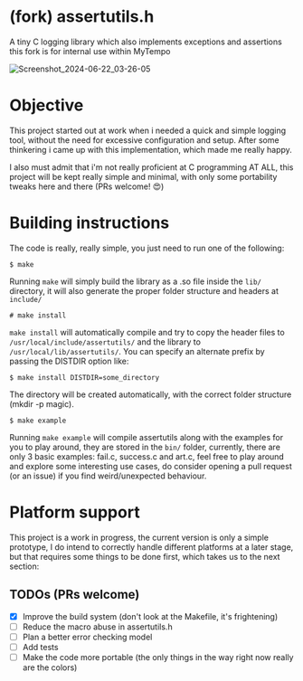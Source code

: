 # (fork) assertutils.h
A tiny C logging library which also implements exceptions and assertions
this fork is for internal use within MyTempo

![Screenshot_2024-06-22_03-26-05](https://github.com/TsukiGva2/assertutils/assets/71048858/b453759f-352d-48eb-a297-d4a779a07fd3)

# Objective

This project started out at work when i needed a quick and simple logging tool, without the need for excessive configuration and
setup. After some thinkering i came up with this implementation, which made me really happy.

I also must admit that i'm not really proficient at C programming AT ALL, this project will be kept really simple and minimal,
with only some portability tweaks here and there (PRs welcome! 😍)

# Building instructions

The code is really, really simple, you just need to run one of the following:

    $ make

Running `make` will simply build the library as a .so file inside the `lib/` directory, it will also generate the proper folder
structure and headers at `include/`

    # make install

`make install` will automatically compile and try to copy the header files to `/usr/local/include/assertutils/` and the library to
`/usr/local/lib/assertutils/`. You can specify an alternate prefix by passing the DISTDIR option like:

    $ make install DISTDIR=some_directory

The directory will be created automatically, with the correct folder structure (mkdir -p magic).

    $ make example

Running `make example` will compile assertutils along with the examples for you to play around, they are stored in the `bin/` folder,
currently, there are only 3 basic examples: fail.c, success.c and art.c, feel free to play around and explore some interesting use
cases, do consider opening a pull request (or an issue) if you find weird/unexpected behaviour.

# Platform support

This project is a work in progress, the current version is only a simple prototype, I do intend to correctly handle different platforms at a later stage,
but that requires some things to be done first, which takes us to the next section:

## TODOs (PRs welcome)

- [X] Improve the build system (don't look at the Makefile, it's frightening)
- [ ] Reduce the macro abuse in assertutils.h
- [ ] Plan a better error checking model
- [ ] Add tests
- [ ] Make the code more portable (the only things in the way right now really are the colors)
